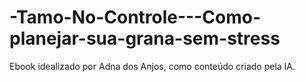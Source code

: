 # -Tamo-No-Controle---Como-planejar-sua-grana-sem-stress
Ebook idealizado por Adna dos Anjos, como conteúdo criado pela IA.
